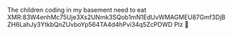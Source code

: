 The children coding in my basement need to eat XMR:83W4enhMc75Uje3Xs2UNmk3SQob1mN1EdUvWMAGMEU87Gmf3DjBZH6LahJy3YtkbQnZUvboYp564TA4d4hPvi34q5ZcPDWD
Plz 🙏
<!---
OpenSourceHelperGuy/OpenSourceHelperGuy is a ✨ special ✨ repository because its `README.md` (this file) appears on your GitHub profile.
You can click the Preview link to take a look at your changes.
--->
